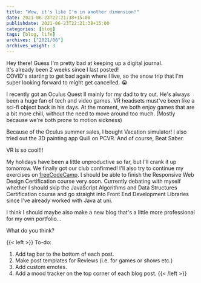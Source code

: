 ```yaml
---
title: "Wow, it's like I'm in another dimension!"
date: 2021-06-23T22:21:38+15:00
publishdate: 2021-06-23T22:21:38+15:00
categories: [blog]
tags: [blog, life]
archives: ["2021/06"]
archives_weight: 3
---
```


Hey there! Guess I'm pretty bad at keeping up a digital journal.  
It's already been 2 weeks since I last posted!  
COVID's starting to get bad again where I live, so the snow trip that I'm super looking forward to might get cancelled. 😭  

I recently got an Oculus Quest II mainly for my dad to try out. He's always been a huge fan of tech and video games. VR headsets must've been like a sci-fi object back in his days. At the moment, we both enjoy games that are a bit more chill, without the need to move around too much. (Mostly because we're both prone to motion sickness)  

Because of the Oculus summer sales, I bought Vacation simulator! I also tried out the 3D painting app Quill on PCVR. And of course, Beat Saber. 

VR is so cool!!!  

My holidays have been a little unproductive so far, but I'll crank it up tomorrow. We finally got our club confirmed! I'll also try to continue my exercises on [freeCodeCamp](https://www.freecodecamp.org). I should be able to finish the Responsive Web Design Certification course very soon. Currently debating with myself whether I should skip the JavaScript Algorithms and Data Structures Certification course and go straight into Front End Development Libraries since I've already worked with Java at uni.  

I think I should maybe also make a new blog that's a little more professional for my own portfolio...

What do you think?  

<!--more-->

{{< left >}}
To-do: <br>
1. Add tag bar to the bottom of each post. <br>
2. Make post templates for Reviews (i.e. for games or shows etc.) <br>
3. Add custom emotes. <br>
4. Add a mood tracker on the top corner of each blog post.
{{< /left >}}
